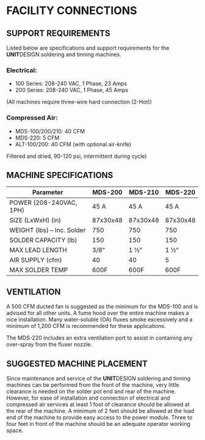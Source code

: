 
# FACILITY CONNECTIONS

## SUPPORT REQUIREMENTS

Listed below are specifications and support requirements for the **UNIT**DESIGN soldering and tinning machines.

### Electrical:

- 100 Series: 208-240 VAC, 1 Phase, 23 Amps
- 200 Series: 208-240 VAC, 1 Phase, 45 Amps

(All machines require three-wire hard connection (2-Hot))

### Compressed Air:

- MDS-100/200/210: 40 CFM
- MDS-220: 5 CFM
- ALT-100/200: 40 CFM (with optional air-knife)

Filtered and dried, 90-120 psi, intermittent during cycle)

## MACHINE SPECIFICATIONS


  Parameter                  | MDS-200   | MDS-210   | MDS-220   
  ---------------------------|-----------|-----------|-----------
  POWER (208-240VAC, 1PH)    | 45 A      | 45 A      | 45 A      
  SIZE (LxWxH) (in)          | 87x30x48  | 87x30x48  | 87x30x48  
  WEIGHT (lbs) – Inc. Solder | 750       | 750       | 750       
  SOLDER CAPACITY (lb)       | 150       | 150       | 150       
  MAX LEAD LENGTH            | 3/8”      | 1 ½”      | 1 ½”      
  AIR SUPPLY (cfm)           | 40        | 40        | 5         
  MAX SOLDER TEMP            | 600F      | 600F      | 600F      

## VENTILATION

A 500 CFM ducted fan is suggested as the minimum for the MDS-100 and is advised for all other units. A fume hood over the entire machine makes a nice installation. Many water-soluble (OA) fluxes smoke excessively and a minimum of 1,200 CFM is recommended for these applications.

The MDS-220 includes an extra ventilation port to assist in containing any over-spray from the fluxer nozzle.

## SUGGESTED MACHINE PLACEMENT

Since maintenance and service of the **UNIT**DESIGN soldering and tinning machines can be performed from the front of the machine, very little clearance is needed on the solder pot end and rear of the machine. However, for ease of installation and connection of electrical and compressed air services at least 1 foot of clearance should be allowed at the rear of the machine. A minimum of 2 feet should be allowed at the load end of the machine to provide easy access to the power module. Three to four feet in front of the machine should be an adequate operator working space.

